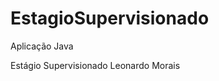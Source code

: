 EstagioSupervisionado
=====================

Aplicação Java

Estágio Supervisionado Leonardo Morais
